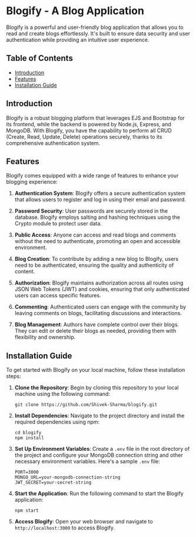 # Blogify - A Blog Application

Blogify is a powerful and user-friendly blog application that allows you to read and create blogs effortlessly. It's built to ensure data security and user authentication while providing an intuitive user experience.

## Table of Contents

- [Introduction](#introduction)
- [Features](#features)
- [Installation Guide](#installation-guide)

## Introduction

Blogify is a robust blogging platform that leverages EJS and Bootstrap for its frontend, while the backend is powered by Node.js, Express, and MongoDB. With Blogify, you have the capability to perform all CRUD (Create, Read, Update, Delete) operations securely, thanks to its comprehensive authentication system.


## Features

Blogify comes equipped with a wide range of features to enhance your blogging experience:

1. **Authentication System**: Blogify offers a secure authentication system that allows users to register and log in using their email and password.

2. **Password Security**: User passwords are securely stored in the database. Blogify employs salting and hashing techniques using the Crypto module to protect user data.

3. **Public Access**: Anyone can access and read blogs and comments without the need to authenticate, promoting an open and accessible environment.

4. **Blog Creation**: To contribute by adding a new blog to Blogify, users need to be authenticated, ensuring the quality and authenticity of content.

5. **Authorization**: Blogify maintains authorization across all routes using JSON Web Tokens (JWT) and cookies, ensuring that only authenticated users can access specific features.

6. **Commenting**: Authenticated users can engage with the community by leaving comments on blogs, facilitating discussions and interactions.

7. **Blog Management**: Authors have complete control over their blogs. They can edit or delete their blogs as needed, providing them with flexibility and ownership.

## Installation Guide

To get started with Blogify on your local machine, follow these installation steps:

1. **Clone the Repository**: Begin by cloning this repository to your local machine using the following command:

   ```
   git clone https://github.com/Shivek-Sharma/blogify.git
   ```

2. **Install Dependencies**: Navigate to the project directory and install the required dependencies using npm:

   ```
   cd blogify
   npm install
   ```

3. **Set Up Environment Variables**: Create a `.env` file in the root directory of the project and configure your MongoDB connection string and other necessary environment variables. Here's a sample `.env` file:

   ```
   PORT=3000
   MONGO_URL=your-mongodb-connection-string
   JWT_SECRET=your-secret-string
   ```

4. **Start the Application**: Run the following command to start the Blogify application:

   ```
   npm start
   ```

5. **Access Blogify**: Open your web browser and navigate to `http://localhost:3000` to access Blogify.